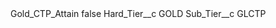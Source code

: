 <?xml version="1.0" encoding="UTF-8"?>
<CustomMetadata xmlns="http://soap.sforce.com/2006/04/metadata" xmlns:xsi="http://www.w3.org/2001/XMLSchema-instance" xmlns:xsd="http://www.w3.org/2001/XMLSchema">
    <label>Gold_CTP_Attain</label>
    <protected>false</protected>
    <values>
        <field>Hard_Tier__c</field>
        <value xsi:type="xsd:string">GOLD</value>
    </values>
    <values>
        <field>Sub_Tier__c</field>
        <value xsi:type="xsd:string">GLCTP</value>
    </values>
</CustomMetadata>
